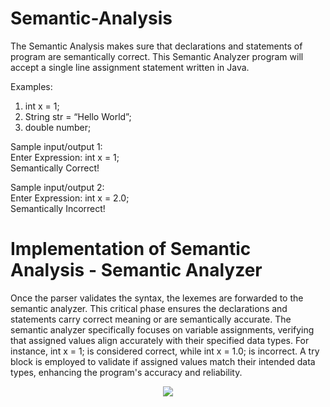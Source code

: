 # Semantic-Analysis




The Semantic Analysis makes sure that declarations and statements of program are semantically correct. This Semantic Analyzer program will accept a single line assignment statement written in Java.

Examples:
1) int x = 1;
2) String str = “Hello World”;
3) double number;

Sample input/output 1: <br>
Enter Expression: int x = 1; <br>
Semantically  Correct! <br>
 
Sample input/output 2: <br>
Enter Expression: int x = 2.0; <br>
Semantically  Incorrect! <br>

# Implementation of Semantic Analysis - Semantic Analyzer

Once the parser validates the syntax, the lexemes are forwarded to the semantic analyzer. This critical phase ensures the declarations and statements carry correct meaning or are semantically accurate. The semantic analyzer specifically focuses on variable assignments, verifying that assigned values align accurately with their specified data types. For instance, int x = 1; is considered correct, while int x = 1.0; is incorrect. A try block is employed to validate if assigned values match their intended data types, enhancing the program's accuracy and reliability.

<p align="center">
  <img src="https://github.com/SG-Hangaan/Semantic-Analysis/assets/127215110/d9b0b23e-9186-4359-8f19-16f094652a1c"/>
</p>


